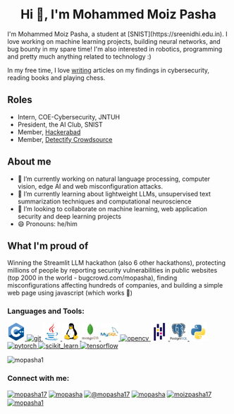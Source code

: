 <h1 align="center">Hi 👋, I'm Mohammed Moiz Pasha</h1>  
  I'm Mohammed Moiz Pasha, a student at [SNIST](https://sreenidhi.edu.in). I love working on machine learning projects, building neural networks, and bug bounty in my spare time! I'm also interested in robotics, programming and pretty much anything related to technology :) 

In my free time, I love [writing](https://hundred-words-or-less.blogspot.com/) articles on my findings in cybersecurity, reading books and playing chess. 

## Roles
- Intern, COE-Cybersecurity, JNTUH
- President, the AI Club, SNIST
- Member, [Hackerabad](https://x.com/hackerabad?lang=en)
- Member, [Detectify Crowdsource](https://detectify.com/)

## About me

- 🔭 I’m currently working on natural language processing, computer vision, edge AI and web misconfiguration attacks.
- 🌱 I’m currently learning about lightweight LLMs, unsupervised text summarization techniques and computational neuroscience
- 👯 I’m looking to collaborate on machine learning, web application security and deep learning projects
- 😄 Pronouns: he/him

## What I'm proud of
Winning the Streamlit LLM hackathon (also 6 other hackathons), protecting millions of people by reporting security vulnerabilities in public websites (top 2000 in the world - bugcrowd.com/mopasha), finding misconfigurations affecting hundreds of companies, and building a simple web page using javascript (which works 🥳)

<h3 align="left">Languages and Tools:</h3>  
<p align="left"> <a href="https://www.w3schools.com/cpp/" target="_blank" rel="noreferrer"> <img src="https://raw.githubusercontent.com/devicons/devicon/master/icons/cplusplus/cplusplus-original.svg" alt="cplusplus" width="40" height="40"/> </a> <a href="https://git-scm.com/" target="_blank" rel="noreferrer"> <img src="https://www.vectorlogo.zone/logos/git-scm/git-scm-icon.svg" alt="git" width="40" height="40"/> </a> <a href="https://www.java.com" target="_blank" rel="noreferrer"> <img src="https://raw.githubusercontent.com/devicons/devicon/master/icons/java/java-original.svg" alt="java" width="40" height="40"/> </a> <a href="https://www.linux.org/" target="_blank" rel="noreferrer"> <img src="https://raw.githubusercontent.com/devicons/devicon/master/icons/linux/linux-original.svg" alt="linux" width="40" height="40"/> </a> <a href="https://www.mongodb.com/" target="_blank" rel="noreferrer"> <img src="https://raw.githubusercontent.com/devicons/devicon/master/icons/mongodb/mongodb-original-wordmark.svg" alt="mongodb" width="40" height="40"/> </a> <a href="https://www.mysql.com/" target="_blank" rel="noreferrer"> <img src="https://raw.githubusercontent.com/devicons/devicon/master/icons/mysql/mysql-original-wordmark.svg" alt="mysql" width="40" height="40"/> </a> <a href="https://opencv.org/" target="_blank" rel="noreferrer"> <img src="https://www.vectorlogo.zone/logos/opencv/opencv-icon.svg" alt="opencv" width="40" height="40"/> </a> <a href="https://pandas.pydata.org/" target="_blank" rel="noreferrer"> <img src="https://raw.githubusercontent.com/devicons/devicon/2ae2a900d2f041da66e950e4d48052658d850630/icons/pandas/pandas-original.svg" alt="pandas" width="40" height="40"/> </a> <a href="https://www.postgresql.org" target="_blank" rel="noreferrer"> <img src="https://raw.githubusercontent.com/devicons/devicon/master/icons/postgresql/postgresql-original-wordmark.svg" alt="postgresql" width="40" height="40"/> </a> <a href="https://www.python.org" target="_blank" rel="noreferrer"> <img src="https://raw.githubusercontent.com/devicons/devicon/master/icons/python/python-original.svg" alt="python" width="40" height="40"/> </a> <a href="https://pytorch.org/" target="_blank" rel="noreferrer"> <img src="https://www.vectorlogo.zone/logos/pytorch/pytorch-icon.svg" alt="pytorch" width="40" height="40"/> </a> <a href="https://scikit-learn.org/" target="_blank" rel="noreferrer"> <img src="https://upload.wikimedia.org/wikipedia/commons/0/05/Scikit_learn_logo_small.svg" alt="scikit_learn" width="40" height="40"/> </a> <a href="https://www.tensorflow.org" target="_blank" rel="noreferrer"> <img src="https://www.vectorlogo.zone/logos/tensorflow/tensorflow-icon.svg" alt="tensorflow" width="40" height="40"/> </a> </p>  
  
<p><img align="center" src="https://github-readme-stats.vercel.app/api/top-langs?username=mopasha1&show_icons=true&locale=en&layout=compact" alt="mopasha1" /></p>  
<h3 align="left">Connect with me:</h3>  
<p align="left">  
<a href="https://twitter.com/mopasha17" target="blank"><img align="center" src="https://raw.githubusercontent.com/rahuldkjain/github-profile-readme-generator/master/src/images/icons/Social/twitter.svg" alt="mopasha17" height="30" width="40" /></a>  
<a href="https://linkedin.com/in/mopasha" target="blank"><img align="center" src="https://raw.githubusercontent.com/rahuldkjain/github-profile-readme-generator/master/src/images/icons/Social/linked-in-alt.svg" alt="mopasha" height="30" width="40" /></a>  
<a href="https://medium.com/@mopasha17" target="blank"><img align="center" src="https://raw.githubusercontent.com/rahuldkjain/github-profile-readme-generator/master/src/images/icons/Social/medium.svg" alt="@mopasha17" height="30" width="40" /></a>  
<a href="https://www.codechef.com/users/mopasha" target="blank"><img align="center" src="https://cdn.jsdelivr.net/npm/simple-icons@3.1.0/icons/codechef.svg" alt="mopasha" height="30" width="40" /></a>  
<a href="https://www.hackerrank.com/moizpasha17" target="blank"><img align="center" src="https://raw.githubusercontent.com/rahuldkjain/github-profile-readme-generator/master/src/images/icons/Social/hackerrank.svg" alt="moizpasha17" height="30" width="40" /></a>  
<a href="https://www.leetcode.com/mopasha1" target="blank"><img align="center" src="https://raw.githubusercontent.com/rahuldkjain/github-profile-readme-generator/master/src/images/icons/Social/leet-code.svg" alt="mopasha1" height="30" width="40" /></a>  
</p>  
  
